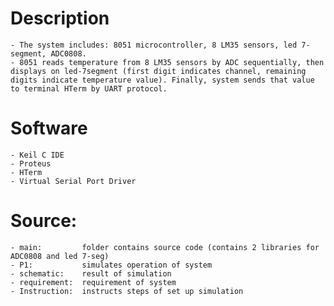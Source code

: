 # Description
    - The system includes: 8051 microcontroller, 8 LM35 sensors, led 7-segment, ADC0808.
    - 8051 reads temperature from 8 LM35 sensors by ADC sequentially, then displays on led-7segment (first digit indicates channel, remaining digits indicate temperature value). Finally, system sends that value to terminal HTerm by UART protocol.

# Software
    - Keil C IDE
    - Proteus
    - HTerm
    - Virtual Serial Port Driver

# Source:
    - main:         folder contains source code (contains 2 libraries for ADC0808 and led 7-seg)
    - P1:           simulates operation of system
    - schematic:    result of simulation
    - requirement:  requirement of system
    - Instruction:  instructs steps of set up simulation
